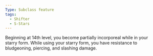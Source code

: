 ```yaml
---
Type: Subclass feature
tags:
  - Shifter
  - S-Stars
---
```

Beginning at 14th level, you become partially incorporeal while in your starry form. While using your starry form, you have resistance to bludgeoning, piercing, and slashing damage.